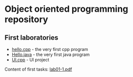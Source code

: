 # Object oriented programming repository

## First laboratories
- [hello.cpp](https://bitbucket.org/Konrad884/object_oriented_programming/src/master/Cpp/hello.cpp) - the very first cpp program
- [Hello.java](https://bitbucket.org/Konrad884/object_oriented_programming/src/master/Java/Hello/Hello.java) - the very first java program
- [Ul.cpp](https://bitbucket.org/Konrad884/object_oriented_programming/src/master/Cpp/Ul.cpp) - Ul project

Content of first tasks:
[lab01-1.pdf](https://ekursy.put.poznan.pl/pluginfile.php/252151/mod_assign/introattachment/0/lab01.pdf?forcedownload=1)
